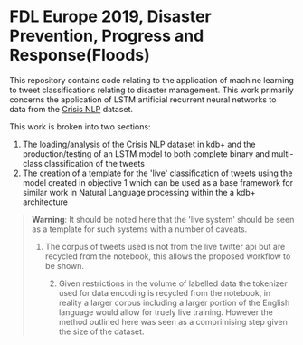 # FDL Europe 2019, Disaster Prevention, Progress and Response(Floods)

This repository contains code relating to the application of machine learning to tweet classifications relating to disaster management. This work primarily concerns the application of LSTM artificial recurrent neural networks to data from the [Crisis NLP](https://crisisnlp.qcri.org/) dataset.


This work is broken into two sections:

1. The loading/analysis of the Crisis NLP dataset in kdb+ and the production/testing of an LSTM model to both complete binary and multi-class classification of the tweets
2. The creation of a template for the 'live' classification of tweets using the model created in objective 1 which can be used as a base framework for similar work in Natural Language processing within the a kdb+ architecture

> **Warning**: It should be noted here that the 'live system' should be seen as a template for such systems with a number of caveats.
>	1.  The corpus of tweets used is not from the live twitter api but are recycled from the notebook, this allows the proposed workflow to be shown.
>
>       2.  Given restrictions in the volume of labelled data the tokenizer used for data encoding is recycled from the notebook, in reality a larger corpus including a larger portion of the English language would allow for truely live training. However the method outlined here was seen as a comprimising step given the size of the dataset.

